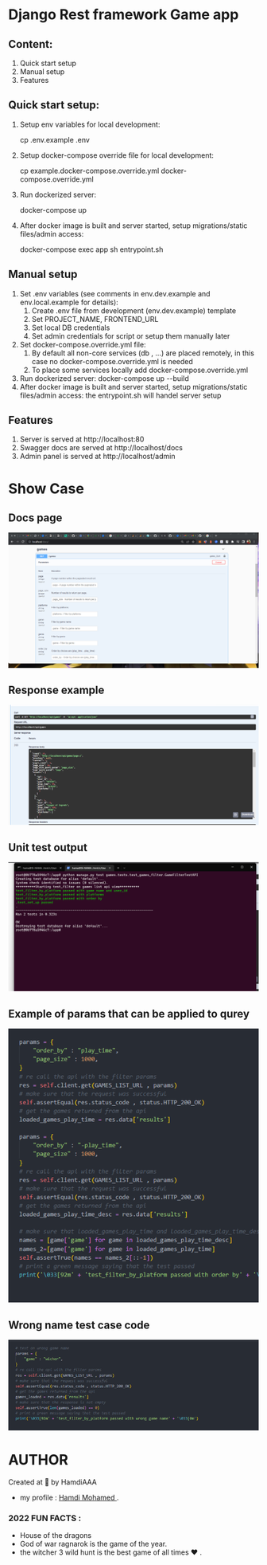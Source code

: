 # Django Rest framework Game app

## Content: ##

1. Quick start setup
2. Manual setup
3. Features

## Quick start setup: ##

1. Setup env variables for local development:

   cp .env.example .env

2. Setup docker-compose override file for local development:

   cp example.docker-compose.override.yml docker-compose.override.yml

3. Run dockerized server:

   docker-compose up

4. After docker image is built and server started, setup migrations/static files/admin access:

   docker-compose exec app sh entrypoint.sh

## Manual setup ##

1. Set .env variables (see comments in env.dev.example and env.local.example for details):
    1. Create .env file from development (env.dev.example) template
    2. Set PROJECT_NAME, FRONTEND_URL
    3. Set local DB credentials
    6. Set admin credentials for script or setup them manually later
2. Set docker-compose.override.yml file:
    1. By default all non-core services (db , ...) are placed remotely, in this case no
       docker-compose.override.yml is needed
    2. To place some services locally add docker-compose.override.yml
3. Run dockerized server: docker-compose up --build
4. After docker image is built and server started, setup migrations/static files/admin access:
    the entrypoint.sh will handel server setup
   
## Features ##

1. Server is served at http://localhost:80
2. Swagger docs are served at http://localhost/docs
3. Admin panel is served at http://localhost/admin

# Show Case
## Docs page ##
<img
src="./images/docs.png"
raw=true
alt="Subject Pronouns"
style="margin-right: 10px;"/>

## Response example ##
<img
src="./images/response.png"
raw=true
alt="Subject Pronouns"
style="margin-right: 10px;"/>

## Unit test output ##
<img
src="./images/unit-test.png"
raw=true
alt="Subject Pronouns"
style="margin-right: 10px;"/>

## Example of params that can be applied to qurey ##
<img
src="./images/example.png"
raw=true
alt="Subject Pronouns"
style="margin-right: 10px;"/>

## Wrong name test case code ##
<img
src="./images/wrong-name-test-case.png"
raw=true
alt="Subject Pronouns"
style="margin-right: 10px;"/>

# AUTHOR
Created at 🌙 by HamdiAAA
- my profile : [Hamdi Mohamed ](https://github.com/HamdiAAA).
### 2022 FUN FACTS : 
- House of the dragons
- God of war ragnarok is the game of the year.
- the witcher 3 wild hunt is the best game of all times ❤ .
